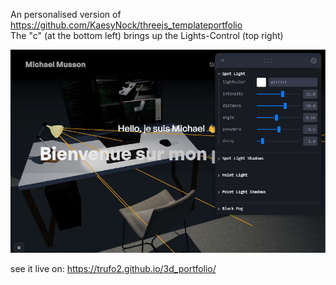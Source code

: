 An personalised version of https://github.com/KaesyNock/threejs_templateportfolio \
The "c" (at the bottom left) brings up the Lights-Control (top right)

![screenshot](screenshot.jpg)

see it live on: https://trufo2.github.io/3d_portfolio/